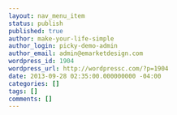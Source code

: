 ```yaml
---
layout: nav_menu_item
status: publish
published: true
author: make-your-life-simple
author_login: picky-demo-admin
author_email: admin@emarketdesign.com
wordpress_id: 1904
wordpress_url: http://wordpressc.com/?p=1904
date: 2013-09-28 02:35:00.000000000 -04:00
categories: []
tags: []
comments: []
---
```

 
